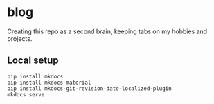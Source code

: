 # blog

Creating this repo as a second brain, keeping tabs on my hobbies and projects.

## Local setup
```
pip install mkdocs
pip install mkdocs-material
pip install mkdocs-git-revision-date-localized-plugin
mkdocs serve
```
